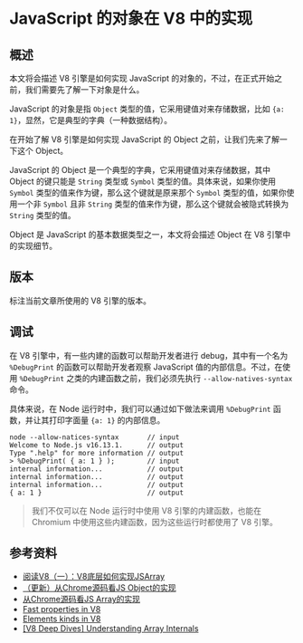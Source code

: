 # JavaScript 的对象在 V8 中的实现

## 概述

本文将会描述 V8 引擎是如何实现 JavaScript 的对象的，不过，在正式开始之前，我们需要先了解一下对象是什么。

JavaScript 的对象是指 `Object` 类型的值，它采用键值对来存储数据，比如 `{a: 1}`，显然，它是典型的字典（一种数据结构）。



在开始了解 V8 引擎是如何实现 JavaScript 的 Object 之前，让我们先来了解一下这个 Object。

JavaScript 的 Object 是一个典型的字典，它采用键值对来存储数据，其中 Object 的键只能是 `String` 类型或 `Symbol` 类型的值。具体来说，如果你使用 `Symbol` 类型的值来作为键，那么这个键就是原来那个 `Symbol` 类型的值，如果你使用一个非 `Symbol` 且非 `String` 类型的值来作为键，那么这个键就会被隐式转换为 `String` 类型的值。

Object 是 JavaScript 的基本数据类型之一，本文将会描述 Object 在 V8 引擎中的实现细节。

## 版本

标注当前文章所使用的 V8 引擎的版本。

## 调试

在 V8 引擎中，有一些内建的函数可以帮助开发者进行 debug，其中有一个名为 `%DebugPrint` 的函数可以帮助开发者观察 JavaScript 值的内部信息。不过，在使用 `%DebugPrint` 之类的内建函数之前，我们必须先执行 `--allow-natives-syntax` 命令。

具体来说，在 Node 运行时中，我们可以通过如下做法来调用 `%DebugPrint` 函数，并让其打印字面量 `{a: 1}` 的内部信息。

```
node --allow-natices-syntax       // input
Welcome to Node.js v16.13.1.      // output
Type ".help" for more information // output
> %DebugPrint( { a: 1 } );        // input
internal information...           // output
internal information...           // output
internal information...           // output
{ a: 1 }                          // output
```

> 我们不仅可以在 Node 运行时中使用 V8 引擎的内建函数，也能在 Chromium 中使用这些内建函数，因为这些运行时都使用了 V8 引擎。





## 参考资料

- [阅读V8（一）：V8底层如何实现JSArray](https://zhuanlan.zhihu.com/p/192468212)
- [（更新）从Chrome源码看JS Object的实现](https://zhuanlan.zhihu.com/p/26169639)
- [从Chrome源码看JS Array的实现](https://zhuanlan.zhihu.com/p/26388217)
- [Fast properties in V8](https://v8.dev/blog/fast-properties)
- [Elements kinds in V8](https://v8.dev/blog/elements-kinds)
- [[V8 Deep Dives] Understanding Array Internals](https://itnext.io/v8-deep-dives-understanding-array-internals-5b17d7a28ecc)